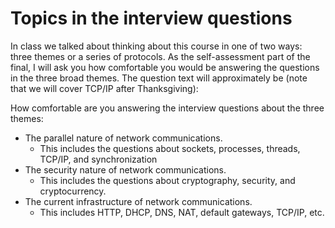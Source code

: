 # Topics in the interview questions

In class we talked about thinking about this course in one of two ways: three themes or a series of protocols. As the self-assessment part of the final, I will ask you how comfortable you would be answering the questions in the three broad themes. The question text will approximately be (note that we will cover TCP/IP after Thanksgiving):

How comfortable are you answering the interview questions about the three themes:
- The parallel nature of network communications.
  - This includes the questions about sockets, processes, threads, TCP/IP, and synchronization
- The security nature of network communications.
  - This includes the questions about cryptography, security, and cryptocurrency.
- The current infrastructure of network communications.
  - This includes HTTP, DHCP, DNS, NAT, default gateways, TCP/IP, etc.
